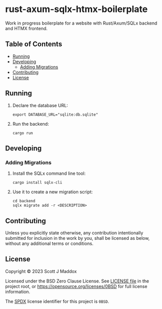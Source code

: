 # rust-axum-sqlx-htmx-boilerplate

Work in progress boilerplate for a website with Rust/Axum/SQLx backend and HTMX frontend.

## Table of Contents

- [Running](#running)
- [Developing](#developing)
    - [Adding Migrations](#adding-migrations)
- [Contributing](#contributing)
- [License](#license)

## Running

1. Declare the database URL:

    ```
    export DATABASE_URL="sqlite:db.sqlite"
    ```

1. Run the backend:

    ```
    cargo run
    ```

## Developing

### Adding Migrations

1. Install the SQLx command line tool:

    ```
    cargo install sqlx-cli
    ```

1. Use it to create a new migration script:

    ```
    cd backend
    sqlx migrate add -r <DESCRIPTION>
    ```

## Contributing

Unless you explicitly state otherwise, any contribution intentionally submitted
for inclusion in the work by you, shall be licensed as below, without any
additional terms or conditions.

## License

Copyright &copy; 2023 Scott J Maddox

Licensed under the BSD Zero Clause License. See [LICENSE file](LICENSE.md) in
the project root, or https://opensource.org/licenses/0BSD for full license
information.

The [SPDX](https://spdx.dev) license identifier for this project is `0BSD`.
